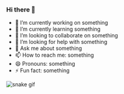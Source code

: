 ### Hi there 👋
- 🔭 I’m currently working on something
- 🌱 I’m currently learning something
- 👯 I’m looking to collaborate on something
- 🤔 I’m looking for help with something
- 💬 Ask me about something
- 📫 How to reach me: something
- 😄 Pronouns: something
- ⚡ Fun fact: something

![snake gif](https://github.com/YOUR_USERNAME/YOUR_USERNAME/blob/output/github-contribution-grid-snake.gif)
